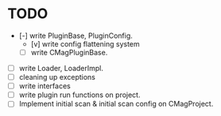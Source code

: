 # TODO

- [-] write PluginBase, PluginConfig.
  - [v] write config flattening system
  - [ ] write CMagPluginBase.
- [ ] write Loader, LoaderImpl.
- [ ] cleaning up exceptions
- [ ] write interfaces
- [ ] write plugin run functions on project.
- [ ] Implement initial scan & initial scan config on CMagProject.
